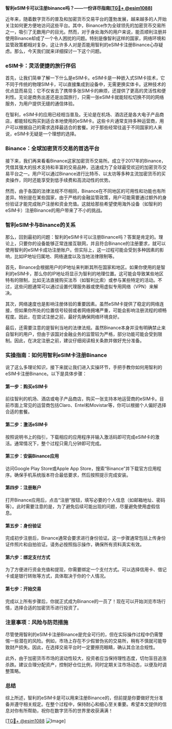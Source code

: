 **智利eSIM卡可以注册binance吗？——一份详尽指南[[TG💪+ @esim1088](https://t.me/s/esim1088)]**

近年来，随着数字货币的普及和加密货币交易平台的蓬勃发展，越来越多的人开始关注如何更方便地访问这些平台。其中，Binance作为全球领先的加密货币交易所之一，吸引了无数用户的目光。然而，对于身处海外的用户来说，能否顺利注册并使用Binance却成了一个令人困扰的问题。特别是像智利这样的国家，网络环境和监管政策都相对复杂，这让许多人对是否能用智利的eSIM卡注册Binance心存疑虑。那么，今天我们就来详细探讨一下这个问题。

### eSIM卡：灵活便捷的旅行伴侣

首先，让我们简单了解一下什么是eSIM卡。eSIM卡是一种嵌入式SIM卡技术，它不同于传统的物理SIM卡，可以直接集成到设备中，无需更换实体卡。这种技术的优点显而易见：它不仅省去了携带多张SIM卡的麻烦，还提供了更高的灵活性和便利性。无论是商务出差还是出国旅行，只需一张eSIM卡就能轻松切换不同的网络服务，为用户提供无缝的通信体验。

在智利，eSIM卡的应用已经相当普及。无论是在机场、酒店还是各大电子产品商店，都能轻松购买到适合本地使用的eSIM卡。这些卡片通常支持多种运营商，用户可以根据自己的需求选择最适合的套餐。对于那些经常往返于不同国家的人来说，eSIM卡无疑是一个理想的选择。

### Binance：全球加密货币交易的首选平台

接下来，我们再来看看Binance这家加密货币交易所。成立于2017年的Binance，凭借其强大的技术支持和丰富的交易品种，迅速成为了全球最受欢迎的加密货币交易平台之一。用户可以通过Binance进行比特币、以太坊等多种主流加密货币的买卖操作，同时还能享受到低手续费和高流动性的优势。

然而，由于各国的法律法规不尽相同，Binance在不同地区的可用性和功能也有所差异。特别是在某些国家，由于严格的金融监管政策，用户可能需要通过额外的身份验证才能完成账户注册和资金充值。这就给那些希望使用海外设备（如智利的eSIM卡）注册Binance的用户带来了不小的挑战。

### 智利eSIM卡与Binance的关系

那么，回到最初的问题：智利的eSIM卡可以注册Binance吗？答案是肯定的。理论上，只要你的设备能够正常连接互联网，并且符合Binance的注册要求，就可以使用智利的eSIM卡成功注册账户。但实际上，这一过程可能会受到多种因素的影响，比如IP地址归属地、网络速度以及当地法律限制等。

首先，Binance会根据用户的IP地址来判断其所在国家和地区。如果你使用的是智利的eSIM卡，那么你的IP地址将显示为智利的地理位置。这可能会导致某些地区特有的限制，比如无法直接购买法币（如智利比索）或参与某些特定的活动。不过，这些问题通常可以通过设置代理服务器或使用虚拟专用网络（VPN）来解决。

其次，网络速度也是影响注册体验的重要因素。虽然eSIM卡提供了稳定的网络连接，但如果你所处的位置信号较弱或者网络拥堵严重，可能会影响注册流程的顺畅程度。因此，在尝试注册之前，最好先确保网络环境良好。

最后，还需要注意的是智利当地的法律法规。虽然Binance本身并没有明确禁止来自智利的用户，但由于该国对金融业务的监管较为严格，部分功能可能会受到限制。因此，在决定注册之前，建议仔细阅读相关条款并做好充分准备。

### 实操指南：如何用智利eSIM卡注册Binance

说了这么多理论知识，接下来就让我们进入实操环节，手把手教你如何用智利的eSIM卡注册Binance。以下是具体步骤：

#### 第一步：购买eSIM卡
前往智利的机场、酒店或电子产品商店，购买一张支持本地运营商的eSIM卡。目前市面上常见的运营商包括Claro、Entel和Movistar等，你可以根据个人偏好选择合适的套餐。

#### 第二步：激活eSIM卡
按照说明书上的指引，下载相应的应用程序并输入激活码即可完成eSIM卡的激活。通常情况下，整个过程只需几分钟即可完成。

#### 第三步：安装Binance应用
访问Google Play Store或Apple App Store，搜索“Binance”并下载官方应用程序。确保手机系统版本符合最低要求，然后按照提示完成安装。

#### 第四步：注册账户
打开Binance应用后，点击“注册”按钮，填写必要的个人信息（如邮箱地址、密码等）。此时需要注意的是，为了避免后续可能出现的问题，尽量避免使用虚假信息。

#### 第五步：身份验证
完成初步注册后，Binance通常会要求进行身份验证。这一步骤通常包括上传身份证件照片和自拍验证。请务必按照指示操作，确保所有资料真实有效。

#### 第六步：绑定支付方式
为了方便进行资金充值和提现，你需要绑定一个支付方式。可以选择信用卡、借记卡或是银行转账等方式，具体取决于你的个人情况。

#### 第七步：开始交易
完成以上所有步骤后，你就正式成为Binance的一员了！现在可以开始浏览市场行情，选择合适的加密货币进行投资了。

### 注意事项：风险与防范措施

尽管使用智利的eSIM卡注册Binance是完全可行的，但在实际操作过程中仍需警惕一些潜在的风险。例如，市场上存在不少假冒伪劣的交易所，稍有不慎就可能导致财产损失。因此，在选择交易平台时一定要擦亮眼睛，确认其合法合规性。

此外，由于加密货币市场的波动性较大，投资者应当保持理性态度，切勿盲目追涨杀跌。建议合理分配资产，控制好仓位比例，同时定期关注市场动态，以便及时调整策略。

### 总结

综上所述，智利的eSIM卡是可以用来注册Binance的，但前提是你要做好充分准备并遵守相关规定。在整个过程中，保持耐心和细心至关重要。希望本文提供的信息对你有所帮助，祝你在数字货币的世界里收获满满！

[[TG💪+ @esim1088](https://t.me/s/esim1088) ![Image](https://i.postimg.cc/4NQfJmqS/Snipaste-2025-05-13-00-14-12.png)]